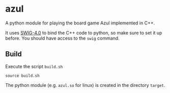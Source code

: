 # azul
A python module for playing the board game Azul implemented in C++.

It uses [SWIG-4.0](http://www.swig.org) to bind the C++ code to python, so make sure to set it up before. You should have access to the `swig` command.

## Build

Execute the script `build.sh`
```
source build.sh
```

The python module (e.g. `azul.so` for linux) is created in the directory `target`.

